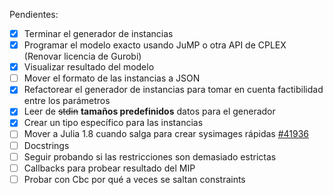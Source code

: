 Pendientes:
 - [x] Terminar el generador de instancias
 - [x] Programar el modelo exacto usando JuMP o otra API de CPLEX (Renovar licencia de Gurobi)
 - [x] Visualizar resultado del modelo
 - [ ] Mover el formato de las instancias a JSON
 - [x] Refactorear el generador de instancias para tomar en cuenta factibilidad entre los parámetros
 - [x] Leer de ~~stdin~~ **tamaños predefinidos** datos para el generador
 - [x] Crear un tipo específico para las instancias
 - [ ] Mover a Julia 1.8 cuando salga para crear sysimages rápidas [#41936](https://github.com/JuliaLang/julia/pull/41936)
 - [ ] Docstrings
 - [ ] Seguir probando si las restricciones son demasiado estrictas
 - [ ] Callbacks para probear resultado del MIP 
 - [ ] Probar con Cbc por qué a veces se saltan constraints
